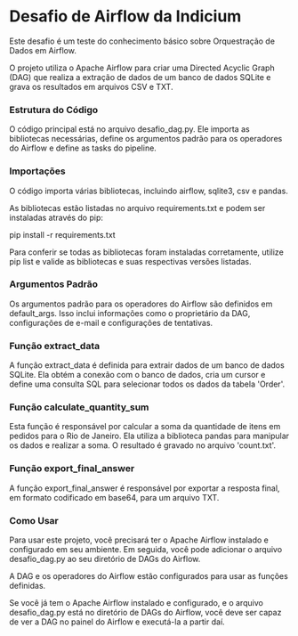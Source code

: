 
# Desafio de Airflow da Indicium

Este desafio é um teste do conhecimento básico sobre Orquestração de Dados em Airflow.

O projeto utiliza o Apache Airflow para criar uma Directed Acyclic Graph (DAG) que realiza a extração de dados de um banco de dados SQLite e grava os resultados em arquivos CSV e TXT.

### Estrutura do Código

O código principal está no arquivo desafio_dag.py. Ele importa as bibliotecas necessárias, define os argumentos padrão para os operadores do Airflow e define as tasks do pipeline.

### Importações
O código importa várias bibliotecas, incluindo airflow, sqlite3, csv e pandas.

As bibliotecas estão listadas no arquivo requirements.txt e podem ser instaladas através do pip:

pip install -r requirements.txt

Para conferir se todas as bibliotecas foram instaladas corretamente, utilize pip list e valide as bibliotecas e suas respectivas versões listadas.

### Argumentos Padrão
Os argumentos padrão para os operadores do Airflow são definidos em default_args. Isso inclui informações como o proprietário da DAG, configurações de e-mail e configurações de tentativas.

### Função extract_data
A função extract_data é definida para extrair dados de um banco de dados SQLite. Ela obtém a conexão com o banco de dados, cria um cursor e define uma consulta SQL para selecionar todos os dados da tabela 'Order'.

### Função calculate_quantity_sum
Esta função é responsável por calcular a soma da quantidade de itens em pedidos para o Rio de Janeiro. Ela utiliza a biblioteca pandas para manipular os dados e realizar a soma. O resultado é gravado no arquivo 'count.txt'.

### Função export_final_answer
A função export_final_answer é responsável por exportar a resposta final, em formato codificado em base64, para um arquivo TXT.

### Como Usar
Para usar este projeto, você precisará ter o Apache Airflow instalado e configurado em seu ambiente. Em seguida, você pode adicionar o arquivo desafio_dag.py ao seu diretório de DAGs do Airflow.

A DAG e os operadores do Airflow estão configurados para usar as funções definidas.

Se você já tem o Apache Airflow instalado e configurado, e o arquivo desafio_dag.py está no diretório de DAGs do Airflow, você deve ser capaz de ver a DAG no painel do Airflow e executá-la a partir daí.